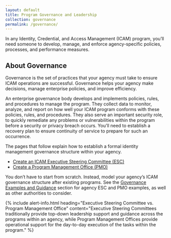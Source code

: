 ```yaml
---
layout: default
title: Program Governance and Leadership
collection: governance
permalink: /governance/
---
```


In any Identity, Credential, and Access Management (ICAM) program, you’ll need someone to develop, manage, and enforce agency-specific policies, processes, and performance measures.

## About Governance

Governance is the set of practices that your agency must take to ensure ICAM operations are successful. Governance helps your agency make decisions, manage enterprise policies, and improve efficiency.

An enterprise governance body develops and implements policies, rules, and procedures to manage the program. They collect data to monitor, analyze, and report on how well your ICAM program conforms with these policies, rules, and procedures. They also serve an important security role, to quickly remediate any problems or vulnerabilities within the program before a security or privacy breach occurs. You’ll need to establish a recovery plan to ensure continuity of service to prepare for such an occurrence.

The pages that follow explain how to establish a formal identity management governance structure within your agency.

- [Create an ICAM Executive Steering Committee (ESC)]({{site.baseurl}}/governance/esc/)
- [Create a Program Management Office (PMO)]({{site.baseurl}}/governance/pmo/)

You don’t have to start from scratch. Instead, model your agency’s ICAM governance structure after existing programs. See the [Governance Examples and Guidance]({{site.baseurl}}/governance/examples/) section for agency ESC and PMO examples, as well as other authorities to consider.

{% include alert-info.html heading="Executive Steering Committee vs. Program Management Office" content="Executive Steering Committees traditionally provide top-down leadership support and guidance across the programs within an agency, while Program Management Offices provide operational support for the day-to-day execution of the tasks within the program." %}
